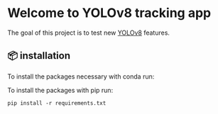# Welcome to YOLOv8 tracking app

The goal of this project is to test new <a href="https://github.com/ultralytics/ultralytics">YOLOv8</a> features.

## 📦 installation

To install the packages necessary with conda run:

To install the packages with pip run:

```
pip install -r requirements.txt
```
